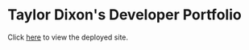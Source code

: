# Taylor Dixon's Developer Portfolio
Click [here](https://taylordixon-dev-b645743f7ab2.herokuapp.com/home) to view the deployed site.
